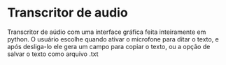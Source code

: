 # Transcritor de audio
 Transcritor de aúdio com uma interface gráfica feita inteiramente em python. O usuário escolhe quando ativar o microfone para ditar o texto, e após desliga-lo ele gera um campo para copiar o texto, ou a opção de salvar o texto como arquivo .txt

